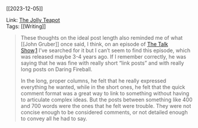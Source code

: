 [[2023-12-05]]

Link: [The Jolly Teapot](https://thejollyteapot.com/2023/11/28/on-the-ideal-length-of-a-blog-post)  
Tags: [[Writing]]

> These thoughts on the ideal post length also reminded me of what [[John Gruber]] once said, I think, on an episode of [The Talk Show](https://daringfireball.net/thetalkshow/).[1](https://thejollyteapot.com/2023/11/28/on-the-ideal-length-of-a-blog-post#footnote-1PFJ) I’ve searched for it but I can’t seem to find this episode, which was released maybe 3-4 years ago. If I remember correctly, he was saying that he was fine with really short “link posts” and with really long posts on Daring Fireball.
>
> In the long, proper columns, he felt that he really expressed everything he wanted, while in the short ones, he felt that the quick comment format was a great way to link to something without having to articulate complex ideas. But the posts between something like 400 and 700 words were the ones that he felt were trouble. They were not concise enough to be considered comments, or not detailed enough to convey all he had to say.